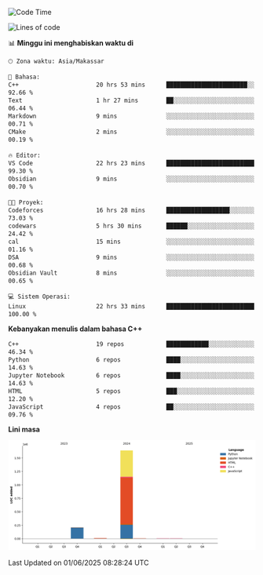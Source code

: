 <!--START_SECTION:waka-->
![Code Time](http://img.shields.io/badge/Code%20Time-255%20hrs%2016%20mins-blue)

![Lines of code](https://img.shields.io/badge/Sejak%20Hello%20World%20aku%20telah%20menulis-1.9%20million%20baris%20kode-blue)

📊 **Minggu ini menghabiskan waktu di** 

```text
🕑︎ Zona waktu: Asia/Makassar

💬 Bahasa: 
C++                      20 hrs 53 mins      ███████████████████████░░   92.66 % 
Text                     1 hr 27 mins        ██░░░░░░░░░░░░░░░░░░░░░░░   06.44 % 
Markdown                 9 mins              ░░░░░░░░░░░░░░░░░░░░░░░░░   00.71 % 
CMake                    2 mins              ░░░░░░░░░░░░░░░░░░░░░░░░░   00.19 % 

🔥 Editor: 
VS Code                  22 hrs 23 mins      █████████████████████████   99.30 % 
Obsidian                 9 mins              ░░░░░░░░░░░░░░░░░░░░░░░░░   00.70 % 

🐱‍💻 Proyek: 
Codeforces               16 hrs 28 mins      ██████████████████░░░░░░░   73.03 % 
codewars                 5 hrs 30 mins       ██████░░░░░░░░░░░░░░░░░░░   24.42 % 
cal                      15 mins             ░░░░░░░░░░░░░░░░░░░░░░░░░   01.16 % 
DSA                      9 mins              ░░░░░░░░░░░░░░░░░░░░░░░░░   00.68 % 
Obsidian Vault           8 mins              ░░░░░░░░░░░░░░░░░░░░░░░░░   00.65 % 

💻 Sistem Operasi: 
Linux                    22 hrs 33 mins      █████████████████████████   100.00 % 
```

**Kebanyakan menulis dalam bahasa C++** 

```text
C++                      19 repos            ████████████░░░░░░░░░░░░░   46.34 % 
Python                   6 repos             ████░░░░░░░░░░░░░░░░░░░░░   14.63 % 
Jupyter Notebook         6 repos             ████░░░░░░░░░░░░░░░░░░░░░   14.63 % 
HTML                     5 repos             ███░░░░░░░░░░░░░░░░░░░░░░   12.20 % 
JavaScript               4 repos             ██░░░░░░░░░░░░░░░░░░░░░░░   09.76 % 
```



**Lini masa**

![Lines of Code chart](https://raw.githubusercontent.com/yusuf601/yusuf601/main/assets/bar_graph.png)


 Last Updated on 01/06/2025 08:28:24 UTC
<!--END_SECTION:waka-->

